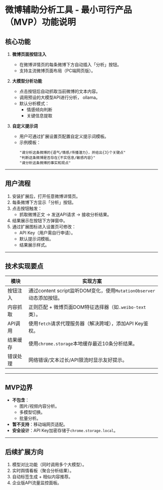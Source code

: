 # 微博辅助分析工具 - 最小可行产品（MVP）功能说明

## **核心功能**

1. **微博页面按钮注入**
   - 在微博详情页的每条微博下方自动插入「分析」按钮。
   - 支持主流微博页面布局（PC端网页版）。

2. **大模型分析功能**
   - 点击按钮后自动抓取当前微博的文本内容。
   - 调用预设的大模型API进行分析， ollama。
   - 默认分析模式：
     - 情感倾向判断
     - 关键信息提取

3. **自定义提示词**
   - 用户可通过扩展设置页配置自定义提示词模板。
   - 示例模板：
     ```plaintext
     "请分析这条微博的{语气/情感/传播潜力}，并给出{3}个关键点"
     "判断这条微博是否存在{不实信息/敏感内容}"
     "请分析这条微博的事实和观点"
     ```

---

## **用户流程**

1. 安装扩展后，打开任意微博详情页。
2. 每条微博下方显示「分析」按钮。
3. 点击按钮触发：
   - 抓取微博正文 → 发送API请求 → 接收分析结果。
4. 结果展示在按钮下方弹窗中。
5. 通过扩展图标进入设置页可修改：
   - API Key（用户需自行申请）。
   - 默认提示词模板。
   - 结果展示样式。

---

## **技术实现要点**

| 模块         | 实现方案                                                                 |
|--------------|--------------------------------------------------------------------------|
| 按钮注入     | 通过content script监听DOM变化，使用`MutationObserver`动态添加按钮。       |
| 内容抓取     | 正则匹配 + 微博页面DOM特征选择器（如`.weibo-text`类）。                   |
| API调用      | 使用`fetch`请求代理服务器（解决跨域），添加API Key鉴权。                  |
| 结果缓存     | 使用`chrome.storage`本地缓存最近10条分析结果。                           |
| 错误处理     | 网络错误/文本过长/API限流时显示友好提示。                                |

---

## **MVP边界**

- **不包含**：
  - 图片/视频内容分析。
  - 多模型切换。
  - 批量分析。
- **暂不支持**：移动端网页适配。
- **安全设计**：API Key加密存储于`chrome.storage.local`。

---

## **后续扩展方向**

1. 模型对比功能（同时调用多个大模型）。
2. 实时舆情看板（聚合分析结果）。
3. 自动标签生成 + 相似内容推荐。
4. 企业版API流量监控面板。
